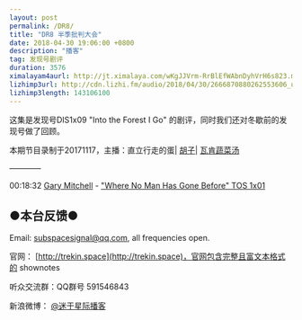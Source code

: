 ```yaml
---
layout: post
permalink: /DR8/
title: "DR8 半季批判大会"
date: 2018-04-30 19:06:00 +0800
description: "播客"
tag: 发现号剧评
duration: 3576
ximalayam4aurl: http://jt.ximalaya.com/wKgJJVrm-RrBlEfWAbnDyhVrH6s823.m4a?channel=rss&album_id=3135361&track_id=85737397&uid=6418191&jt=http://audio.xmcdn.com/group18/M0B/0A/BD/wKgJJVrm-RrBlEfWAbnDyhVrH6s823.m4a
lizhimp3url: http://cdn.lizhi.fm/audio/2018/04/30/2666870880262553606_ud.mp3
lizhimp3length: 143106100
---   
```


这集是发现号DIS1x09 &quot;Into the Forest I Go&quot; 的剧评，同时我们还对冬歇前的发现号做了回顾。

本期节目录制于20171117，主播：直立行走的蛋\| [胡子](https://weibo.com/p/1005051764117203)\| [瓦肯蔬菜汤](http://weibo.com/u/5013547255)

————

00:18:32 [Gary Mitchell](http://memory-alpha.wikia.com/wiki/Gary_Mitchell) - [&quot;Where No Man Has Gone Before&quot; TOS 1x01](http://memory-alpha.wikia.com/wiki/Where_No_Man_Has_Gone_Before_(episode))

## ●本台反馈●

Email: [subspacesignal@qq.com](mailto:subspacesignal@qq.com), all frequencies open.

官网： [http://trekin.space](http://trekin.space)，官网包含完整且富文本格式的 shownotes

听众交流群：QQ群号 591546843

新浪微博： [@迷于星际播客](http://weibo.com/lostinst)
